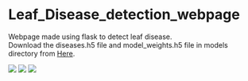 # Leaf_Disease_detection_webpage
Webpage made using flask to detect leaf disease.<br>
Download the diseases.h5 file and model_weights.h5 file in models directory from <a href="https://drive.google.com/file/d/1EHpknmZP5JTC6e4fV8bOGxPztNpBfnLF/view?usp=sharing">Here</a>.

<img src="https://github.com/Ranjan1231231/Leaf_Disease_detection_webpage/assets/89583677/a2afe0b2-dec0-4021-9bed-6559755cfadb">
<img src="https://github.com/Ranjan1231231/Leaf_Disease_detection_webpage/assets/89583677/5cdaf2c4-16d4-42ca-b2ec-a4dd2c0ea6b8">
<img src="https://github.com/Ranjan1231231/Leaf_Disease_detection_webpage/assets/89583677/9136829a-77e9-4504-8484-fc4461775649">
